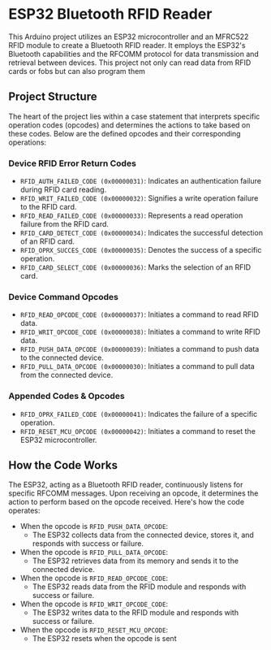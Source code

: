# ESP32 Bluetooth RFID Reader

This Arduino project utilizes an ESP32 microcontroller and an MFRC522 RFID module to create a Bluetooth RFID reader. It employs the ESP32's Bluetooth capabilities and the RFCOMM protocol for data transmission and retrieval between devices.
This project not only can read data from RFID cards or fobs but can also program them

## Project Structure

The heart of the project lies within a case statement that interprets specific operation codes (opcodes) and determines the actions to take based on these codes. Below are the defined opcodes and their corresponding operations:

### Device RFID Error Return Codes

- `RFID_AUTH_FAILED_CODE (0x00000031)`: Indicates an authentication failure during RFID card reading.
- `RFID_WRIT_FAILED_CODE (0x00000032)`: Signifies a write operation failure to the RFID card.
- `RFID_READ_FAILED_CODE (0x00000033)`: Represents a read operation failure from the RFID card.
- `RFID_CARD_DETECT_CODE (0x00000034)`: Indicates the successful detection of an RFID card.
- `RFID_OPRX_SUCCES_CODE (0x00000035)`: Denotes the success of a specific operation.
- `RFID_CARD_SELECT_CODE (0x00000036)`: Marks the selection of an RFID card.

### Device Command Opcodes

- `RFID_READ_OPCODE_CODE (0x00000037)`: Initiates a command to read RFID data.
- `RFID_WRIT_OPCODE_CODE (0x00000038)`: Initiates a command to write RFID data.
- `RFID_PUSH_DATA_OPCODE (0x00000039)`: Initiates a command to push data to the connected device.
- `RFID_PULL_DATA_OPCODE (0x00000030)`: Initiates a command to pull data from the connected device.

### Appended Codes & Opcodes

- `RFID_OPRX_FAILED_CODE (0x00000041)`: Indicates the failure of a specific operation.
- `RFID_RESET_MCU_OPCODE (0x00000042)`: Initiates a command to reset the ESP32 microcontroller.

## How the Code Works

The ESP32, acting as a Bluetooth RFID reader, continuously listens for specific RFCOMM messages. Upon receiving an opcode, it determines the action to perform based on the opcode received. Here's how the code operates:

- When the opcode is `RFID_PUSH_DATA_OPCODE`:
  - The ESP32 collects data from the connected device, stores it, and responds with success or failure.
- When the opcode is `RFID_PULL_DATA_OPCODE`:
  - The ESP32 retrieves data from its memory and sends it to the connected device.
- When the opcode is `RFID_READ_OPCODE_CODE`:
  - The ESP32 reads data from the RFID module and responds with success or failure.
- When the opcode is `RFID_WRIT_OPCODE_CODE`:
  - The ESP32 writes data to the RFID module and responds with success or failure.
- When the opcode is `RFID_RESET_MCU_OPCODE`:
  - The ESP32 resets when the opcode is sent
